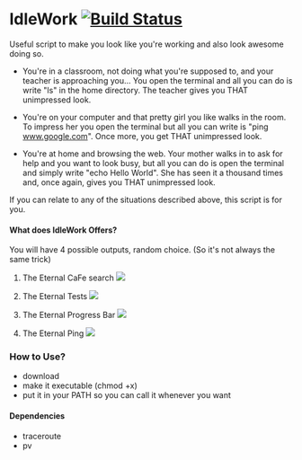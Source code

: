 # IdleWork [![Build Status](https://travis-ci.org/LudeeD/IdleWork.svg?branch=master)](https://travis-ci.org/LudeeD/IdleWork)
Useful script to make you look like you're working and also look awesome doing so.

+ You're in a classroom, not doing what you're supposed to, and your teacher is approaching you... You open the terminal and all you can do is write "ls" in the home directory. The teacher gives you THAT unimpressed look.

+ You're on your computer and that pretty girl you like walks in the room. To impress her you open the terminal but all you can write is "ping www.google.com". Once more, you get THAT unimpressed look.

+ You're at home and browsing the web. Your mother walks in to ask for help and you want to look busy, but all you can do is open the terminal and simply write "echo Hello World". She has seen it a thousand times and, once again, gives you THAT unimpressed look.

If you can relate to any of the situations described above, this script is for you.

#### What does IdleWork Offers?
You will have 4 possible outputs, random choice. (So it's not always the same trick)

1. The Eternal CaFe search
![](http://i.imgur.com/k9oXgQ5.jpg)

2. The Eternal Tests
![](http://i.imgur.com/8Owv4JJ.png)

3. The Eternal Progress Bar
![](http://i.imgur.com/jLjt2BE.png)

4. The Eternal Ping
![](http://i.imgur.com/DWHOcqi.png)

### How to Use?
* download
* make it executable (chmod +x)
* put it in your PATH so you can call it whenever you want

#### Dependencies
* traceroute
* pv
